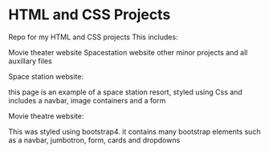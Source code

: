 # HTML and CSS Projects
 Repo for my HTML and CSS projects
 This includes:

 Movie theater website
 Spacestation website
 other minor projects and all auxillary files

 Space station website:

 this page is an example of a space station resort, styled using Css and includes a navbar, image containers and a form

 Movie theatre website:

 This was styled using bootstrap4. it contains many bootstrap elements such as a navbar, jumbotron, form, cards and dropdowns
